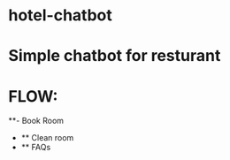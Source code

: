 # hotel-chatbot

# Simple chatbot for resturant

# FLOW:
**-  Book Room
- ** Clean room
- ** FAQs



